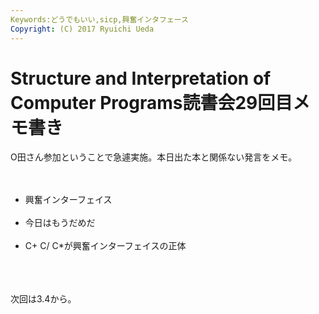 ```yaml
---
Keywords:どうでもいい,sicp,興奮インタフェース
Copyright: (C) 2017 Ryuichi Ueda
---
```


# Structure and Interpretation of Computer Programs読書会29回目メモ書き
O田さん参加ということで急遽実施。本日出た本と関係ない発言をメモ。<br />
<br />
<ul><br />
 <li>興奮インターフェイス</li><br />
 <li>今日はもうだめだ</li><br />
 <li>C+ C/ C*が興奮インターフェイスの正体</li><br />
</ul><br />
<br />
次回は3.4から。
